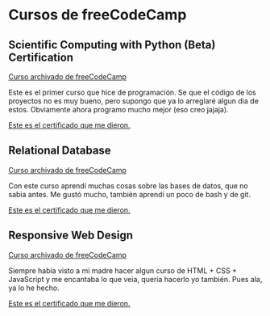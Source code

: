 # Cursos de freeCodeCamp

## Scientific Computing with Python (Beta) Certification

[Curso archivado de freeCodeCamp](https://www.freecodecamp.org/learn/scientific-computing-with-python/)

Este es el primer curso que hice de programación. Se que el código de los proyectos no es muy bueno, pero supongo que ya lo arreglaré algun dia de estos.
Obviamente ahora programo mucho mejor (eso creo jajaja).

[Este es el certificado que me dieron.](https://www.freecodecamp.org/certification/migueldebogavante/scientific-computing-with-python-v7)

## Relational Database

[Curso archivado de freeCodeCamp](https://www.freecodecamp.org/learn/relational-database/)

Con este curso aprendí muchas cosas sobre las bases de datos, que no sabia antes. Me gustó mucho, también aprendí un poco de bash y de git.

[Este es el certificado que me dieron.](https://www.freecodecamp.org/certification/migueldebogavante/relational-database-v8)

## Responsive Web Design

[Curso archivado de freeCodeCamp](https://www.freecodecamp.org/learn/2022/responsive-web-design/)

Siempre habia visto a mi madre hacer algun curso de HTML + CSS + JavaScript y me encantaba lo que veia, queria hacerlo yo también. Pues ala, ya lo he hecho.

[Este es el certificado que me dieron.](https://www.freecodecamp.org/certification/migueldebogavante/responsive-web-design)